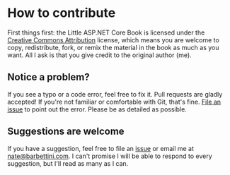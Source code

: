 # How to contribute

First things first: the Little ASP.NET Core Book is licensed under the [Creative Commons Attribution](https://creativecommons.org/licenses/by/4.0/) license, which means you are welcome to copy, redistribute, fork, or remix the material in the book as much as you want. All I ask is that you give credit to the original author (me).

## Notice a problem?

If you see a typo or a code error, feel free to fix it. Pull requests are gladly accepted! If you're not familiar or comfortable with Git, that's fine. [File an issue](https://github.com/nbarbettini/little-aspnetcore-book/issues) to point out the error. Please be as detailed as possible.

## Suggestions are welcome

If you have a suggestion, feel free to file an [issue](https://github.com/nbarbettini/little-aspnetcore-book/issues) or email me at nate@barbettini.com. I can't promise I will be able to respond to every suggestion, but I'll read as many as I can.
